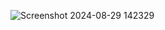 ![Screenshot 2024-08-29 142329](https://github.com/user-attachments/assets/afad4c8c-032c-4560-a59a-32d41442d828)
